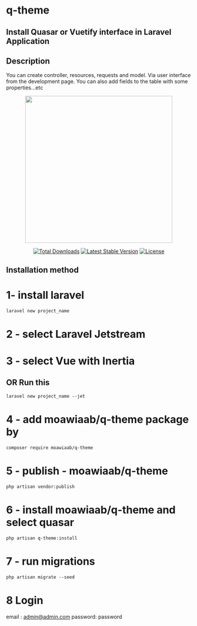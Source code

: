 # q-theme

## Install Quasar or Vuetify interface in Laravel Application
## Description

You can create controller, resources, requests and model.
 Via user interface from the development page.
You can also add fields to the table with some properties...etc
<p align="center"><a href="https://laravel.com" target="_blank"><img src="https://raw.githubusercontent.com/laravel/art/master/logo-lockup/5%20SVG/2%20CMYK/1%20Full%20Color/laravel-logolockup-cmyk-red.svg" width="400"></a></p>

<p align="center">
<a href="https://packagist.org/packages/moawiaab/q-theme"><img src="https://img.shields.io/packagist/dt/moawiaab/q-theme" alt="Total Downloads"></a>
<a href="https://packagist.org/packages/moawiaab/q-theme"><img src="https://img.shields.io/packagist/v/moawiaab/q-theme" alt="Latest Stable Version"></a>
<a href="https://packagist.org/packages/moawiaab/q-theme"><img src="https://img.shields.io/packagist/l/moawiaab/q-theme" alt="License"></a>
</p>


## Installation method

# 1- install laravel
```
laravel new project_name 
```
# 2 - select Laravel Jetstream 

# 3 - select Vue with Inertia 

## OR Run this 
```
laravel new project_name --jet
```


# 4 - add moawiaab/q-theme package by

```
composer require moawiaab/q-theme
```

# 5 - publish - moawiaab/q-theme

```
php artisan vendor:publish
```

# 6 - install moawiaab/q-theme and select quasar

```
php artisan q-theme:install
```

# 7 - run migrations
```
php artisan migrate --seed
```

# 8 Login

email : admin@admin.com
password: password


